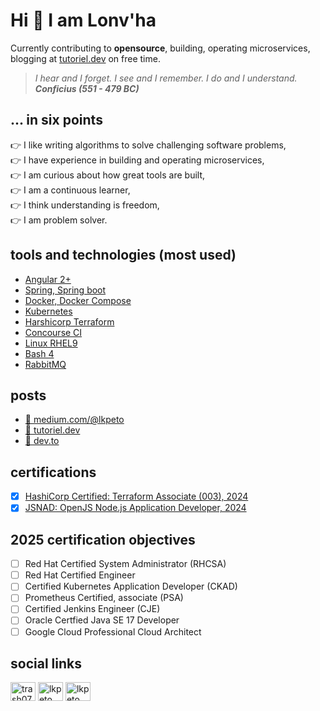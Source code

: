# Hi :wave: I am Lonv'ha 
Currently contributing to **opensource**, building, operating microservices, blogging at [tutoriel.dev](https://tutoriel.dev) on free time.

> _I hear and I forget. I see and I remember. I do and I understand._  
> **_Conficius (551 - 479 BC)_**

## ... in six points
:point_right: I like writing algorithms to solve challenging software problems,  
:point_right: I have experience in building and operating microservices,  
:point_right: I am curious about how great tools are built,  
:point_right: I am a continuous learner,  
:point_right: I think understanding is freedom,  
:point_right: I am problem solver.  

## tools and technologies (most used)
- [Angular 2+](https://angular.io/)
- [Spring, Spring boot](https://spring.io/)
- [Docker, Docker Compose](https://www.docker.com/)
- [Kubernetes](https://kubernetes.io/)
- [Harshicorp Terraform](https://developer.hashicorp.com/terraform)
- [Concourse CI](https://concourse-ci.org/)
- [Linux RHEL9](https://www.redhat.com/en)
- [Bash 4](https://www.gnu.org/software/bash/)
- [RabbitMQ](https://www.rabbitmq.com/)

## posts
- [:seedling: medium.com/@lkpeto](https://medium.com/@lkpeto)
- [:seedling: tutoriel.dev](https://tutoriel.dev)
- [:seedling: dev.to](https://dev.to/trash07)

## certifications
- [x] [HashiCorp Certified: Terraform Associate (003), 2024](https://www.credly.com/badges/345140e4-5a1c-46f9-b8fc-ccb68e85be32/linked_in_profile)
- [x] [JSNAD: OpenJS Node.js Application Developer, 2024](https://www.credly.com/badges/945b51e5-a73e-46bd-83bb-a58c6a2d2d5d/linked_in)

## 2025 certification objectives
- [ ] Red Hat Certified System Administrator (RHCSA)
- [ ] Red Hat Certified Engineer
- [ ] Certified Kubernetes Application Developer (CKAD)
- [ ] Prometheus Certified, associate (PSA)
- [ ] Certified Jenkins Engineer (CJE)
- [ ] Oracle Certfied Java SE 17 Developer
- [ ] Google Cloud Professional Cloud Architect

## social links
<p align="left">
  <a href="https://dev.to/trash07" target="blank"><img align="center" src="https://raw.githubusercontent.com/rahuldkjain/github-profile-readme-generator/master/src/images/icons/Social/devto.svg" alt="trash07" height="30" width="40" /></a>
  <a href="https://twitter.com/lkpeto" target="blank"><img align="center" src="https://raw.githubusercontent.com/rahuldkjain/github-profile-readme-generator/master/src/images/icons/Social/twitter.svg" alt="lkpeto" height="30" width="40" /></a>
  <a href="https://linkedin.com/in/lkpeto" target="blank"><img align="center" src="https://raw.githubusercontent.com/rahuldkjain/github-profile-readme-generator/master/src/images/icons/Social/linked-in-alt.svg" alt="lkpeto" height="30" width="40" /></a>
</p>
